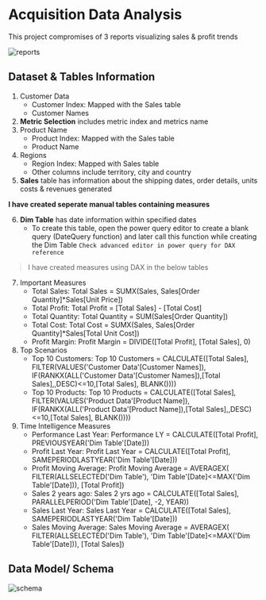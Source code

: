 # Acquisition Data Analysis
This project compromises of 3 reports visualizing sales & profit trends

![reports](https://user-images.githubusercontent.com/34497459/230116509-2e132c25-86ae-4d1c-9815-588aa00bdeb9.png)

## Dataset & Tables Information
1. Customer Data
   - Customer Index: Mapped with the Sales table
   - Customer Names
2. **Metric Selection** includes metric index and metrics name
3. Product Name
   - Product Index: Mapped with the Sales table
   - Product Name
4. Regions
    - Region Index: Mapped with Sales table
    - Other columns include territory, city and country
5. **Sales** table has information about the shipping dates, order details, units costs & revenues generated

**I have created seperate manual tables containing measures**

6. **Dim Table** has date information within specified dates
   - To create this table, open the power query editor to create a blank query (DateQuery function) and later call this function while creating the Dim Table
   `Check advanced editor in power query for DAX reference`
> I have created measures using DAX in the below tables
7. Important Measures
   - Total Sales: Total Sales = SUMX(Sales, Sales[Order Quantity]*Sales[Unit Price]) 
   - Total Profit: Total Profit = [Total Sales] - [Total Cost]
   - Total Quantity: Total Quantity = SUM(Sales[Order Quantity])
   - Total Cost: Total Cost = SUMX(Sales, Sales[Order Quantity]*Sales[Total Unit Cost])
   - Profit Margin: Profit Margin = DIVIDE([Total Profit], [Total Sales], 0)
 8. Top Scenarios
    - Top 10 Customers: Top 10 Customers = CALCULATE([Total Sales], FILTER(VALUES('Customer Data'[Customer Names]),
IF(RANKX(ALL('Customer Data'[Customer Names]),[Total Sales],,DESC)<=10,[Total Sales], BLANK())))
    - Top 10 Products: Top 10 Products = CALCULATE([Total Sales], FILTER(VALUES('Product Data'[Product Name]),
IF(RANKX(ALL('Product Data'[Product Name]),[Total Sales],,DESC)<=10,[Total Sales], BLANK())))
9. Time Intelligence Measures
   - Performance Last Year: Performance LY = CALCULATE([Total Profit], PREVIOUSYEAR('Dim Table'[Date]))
   - Profit Last Year: Profit Last Year = CALCULATE([Total Profit], SAMEPERIODLASTYEAR('Dim Table'[Date]))
   - Profit Moving Average: Profit Moving Average = AVERAGEX(
    FILTER(ALLSELECTED('Dim Table'),
    'Dim Table'[Date]<=MAX('Dim Table'[Date])),
    [Total Profit])
   - Sales 2 years ago: Sales 2 yrs ago = CALCULATE([Total Sales], PARALLELPERIOD('Dim Table'[Date], -2, YEAR))
   - Sales Last Year: Sales Last Year = CALCULATE([Total Sales], SAMEPERIODLASTYEAR('Dim Table'[Date]))
   - Sales Moving Average: Sales Moving Average = AVERAGEX(
    FILTER(ALLSELECTED('Dim Table'),
    'Dim Table'[Date]<=MAX('Dim Table'[Date])),
    [Total Sales])
    
 ## Data Model/ Schema
 
 ![schema](https://user-images.githubusercontent.com/34497459/230116395-6090cb5c-c32e-40c7-9d1a-1c8d3fbd3083.png)

 
 
 



